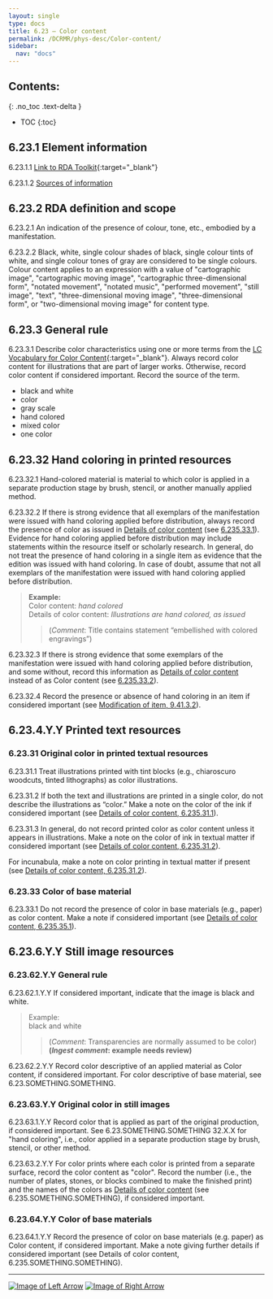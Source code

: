 ```yaml
---
layout: single
type: docs
title: 6.23 — Color content
permalink: /DCRMR/phys-desc/Color-content/
sidebar:
  nav: "docs"
---
```


## Contents:
{: .no_toc .text-delta }

- TOC
{:toc}

## 6.23.1 Element information

<a name="6.23.1.1">6.23.1.1</a> [Link to RDA Toolkit](https://access.rdatoolkit.org/Content?externalId=en-US_ala-26e5e1f2-b7fb-383b-954a-b2560eb6eb40){:target="_blank"}

<a name="6.23.1.2">6.23.1.2</a> [Sources of information](/DCRMR/phys-desc/#6011-sources-of-information) 

## 6.23.2 RDA definition and scope

<a name="6.23.2.1">6.23.2.1</a> An indication of the presence of colour, tone, etc., embodied by a manifestation.

<a name="6.23.2.2">6.23.2.2</a> Black, white, single colour shades of black, single colour tints of white, and single colour tones of gray are considered to be single colours. Colour content applies to an expression with a value of "cartographic image", "cartographic moving image", "cartographic three-dimensional form", "notated movement", "notated music", "performed movement", "still image", "text", "three-dimensional moving image", "three-dimensional form", or "two-dimensional moving image" for content type.

## 6.23.3 General rule

<a name="6.23.3.1">6.23.3.1</a> Describe color characteristics using one or more terms from the [LC Vocabulary for Color Content](https://id.loc.gov/vocabulary/mcolor.html){:target="_blank"}. Always record color content for illustrations that are part of larger works. Otherwise, record color content if considered important. Record the source of the term.    
+ black and white  
+ color  
+ gray scale  
+ hand colored  
+ mixed color  
+ one color  

## 6.23.32 Hand coloring in printed resources

<a name="6.23.32.1">6.23.32.1</a> Hand-colored material is material to which color is applied in a separate production stage by brush, stencil, or another manually applied method. 

<a name="6.23.32.2">6.23.32.2</a> If there is strong evidence that all exemplars of the manifestation were issued with hand coloring applied before distribution, always record the presence of color as issued in [Details of color content](/DCRMR/phys-desc/Details-of-color-content/) (see [6.235.33.1](/DCRMR/phys-desc/Details-of-color-content/#6.235.33.1)). Evidence for hand coloring applied before distribution may include statements within the resource itself or scholarly research. In general, do not treat the presence of hand coloring in a single item as evidence that the edition was issued with hand coloring. In case of doubt, assume that not all exemplars of the manifestation were issued with hand coloring applied before distribution.

>**Example:**  
>Color content: <CITE>hand colored</CITE>  
>Details of color content: <CITE>Illustrations are hand colored, as issued</CITE>  
>>(*Comment*: Title contains statement “embellished with colored engravings”)

<a name="6.23.32.3">6.23.32.3</a> If there is strong evidence that some exemplars of the manifestation were issued with hand coloring applied before distribution, and some without, record this information as [Details of color content](/DCRMR/phys-desc/Details-of-color-content/) instead of as Color content (see [6.235.33.2](/DCRMR/phys-desc/Details-of-color-content/#6.235.33.2)).

<a name="6.23.32.4">6.23.32.4</a> Record the presence or absence of hand coloring in an item if considered important (see [Modification of item, 9.41.3.2](/DCRMR/additional-notes/Modification-of-item/#9.41.3.2)).

## 6.23.4.Y.Y Printed text resources

### 6.23.31 Original color in printed textual resources

<a name="6.23.31.1">6.23.31.1</a> Treat illustrations printed with tint blocks (e.g., chiaroscuro woodcuts, tinted lithographs) as color illustrations.

<a name="6.23.31.2">6.23.31.2</a> If both the text and illustrations are printed in a single color, do not describe the illustrations as “color.” Make a note on the color of the ink if considered important (see [Details of color content, 6.235.31.1](/DCRMR/phys-desc/Details-of-color-content/#6.235.31.1)).

<a name="6.23.31.3">6.23.31.3</a> In general, do not record printed color as color content unless it appears in illustrations.  Make a note on the color of ink in textual matter if considered important (see [Details of color content, 6.235.31.2](/DCRMR/phys-desc/Details-of-color-content/#6.235.31.2)).

For incunabula, make a note on color printing in textual matter if present (see [Details of color content, 6.235.31.2](/DCRMR/phys-desc/Details-of-color-content/#6.235.31.2)).

### 6.23.33 Color of base material

<a name="6.23.33.1">6.23.33.1</a> Do not record the presence of color in base materials (e.g., paper) as color content. Make a note if considered important (see [Details of color content, 6.235.35.1](/DCRMR/phys-desc/Details-of-color-content/#6.235.35.1)).

## 6.23.6.Y.Y Still image resources

### 6.23.62.Y.Y General rule

<a name="6.23.62.1.Y.Y">6.23.62.1.Y.Y</a> If considered important, indicate that the image is black and white.

>Example:  
>black and white  
>>(*Comment*: Transparencies are normally assumed to be color)  
>>**(*Ingest comment*: example needs review)**

<a name="6.23.62.2.Y.Y">6.23.62.2.Y.Y</a> Record color descriptive of an applied material as Color content, if considered important. For color descriptive of base material, see 6.23.SOMETHING.SOMETHING.

### 6.23.63.Y.Y Original color in still images

<a name="6.23.63.1.Y.Y">6.23.63.1.Y.Y</a> Record color that is applied as part of the original production, if considered important. See 6.23.SOMETHING.SOMETHING 32.X.X for "hand coloring", i.e., color applied in a separate production stage by brush, stencil, or other method.

<a name="6.23.63.2.Y.Y">6.23.63.2.Y.Y</a> For color prints where each color is printed from a separate surface, record the color content as "color". Record the number (i.e., the number of plates, stones, or blocks combined to make the finished print) and the names of the colors as [Details of color content](/DCRMR/phys-desc/Details-of-color-content/) (see 6.235.SOMETHING.SOMETHING), if considered important.

### 6.23.64.Y.Y Color of base materials

<a name="6.23.64.1.Y.Y">6.23.64.1.Y.Y</a> Record the presence of color on base materials (e.g. paper) as Color content, if considered important. Make a note giving further details if considered important (see Details of color content, 6.235.SOMETHING.SOMETHING).

---

[![Image of Left Arrow](https://rbms-bsc.github.io/DCRMR/assets/pictures/navigation/Arrow_Left.png "6.225 — Details of illustrative content")](/DCRMR/phys-desc/Details-of-illustrative-content/) [![Image of Right Arrow](https://rbms-bsc.github.io/DCRMR/assets/pictures/navigation/Arrow_Right.png "6.235 — Details of color content")](/DCRMR/phys-desc/Details-of-color-content/)
